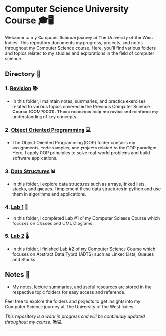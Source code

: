 # Computer Science University Course 🎓🖥️

Welcome to my Computer Science journey at The University of the West Indies! This repository documents my progress, projects, and notes throughout my Computer Science course. Here, you'll find various folders and topics related to my studies and explorations in the field of computer science.

## Directory 📁

### 1. [Revision](./Revision) 📚

- In this folder, I maintain notes, summaries, and practice exercises related to various topics covered in the Previous Computer Science Course (COMP0001). These resources help me revise and reinforce my understanding of key concepts.

### 2. [Object Oriented Programming](./Object-Oriented%20Programming%20(OOP)) 💻

- The Object Oriented Programming (OOP) folder contains my assignments, code samples, and projects related to the OOP paradigm. Here, I apply OOP principles to solve real-world problems and build software applications.

### 3. [Data Structures](./Data%20Structures) 📊

- In this folder, I explore data structures such as arrays, linked lists, stacks, and queues. I implement these data structures in python and use them in algorithms and applications.

### 4. [Lab 1](./Lab%201) 🧬

- In this folder, I completed Lab #1 of my Computer Science Course which focuses on Classes and UML Diagrams.

### 5. [Lab 2](./Lab%202) 🌡️

- In this folder, I finished Lab #2 of my Computer Science Course which focuses on Abstract Data Typrd (ADTS) such as Linked Lists, Queues and Stacks.


## Notes 📝

- My notes, lecture summaries, and useful resources are stored in the respective topic folders for easy access and reference.

Feel free to explore the folders and projects to get insights into my Computer Science journey at The University of the West Indies. 

*This repository is a work in progress and will be continually updated throughout my course.* 📚💻

---

